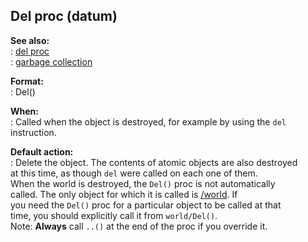 ## Del proc (datum)    
**See also:**    
:   [del proc](/proc/del)    
:   [garbage collection](/DM/garbage)    
<!-- -->    
**Format:**    
:   Del()    
<!-- -->    
**When:**    
:   Called when the object is destroyed, for example by using the `del`    
    instruction.    
<!-- -->    
**Default action:**    
:   Delete the object. The contents of atomic objects are also destroyed    
    at this time, as though `del` were called on each one of them.    
When the world is destroyed, the `Del()` proc is not automatically    
called. The only object for which it is called is [/world](/world). If    
you need the `Del()` proc for a particular object to be called at that    
time, you should explicitly call it from `world/Del()`.    
Note: **Always** call `..()` at the end of the proc if you override it.  